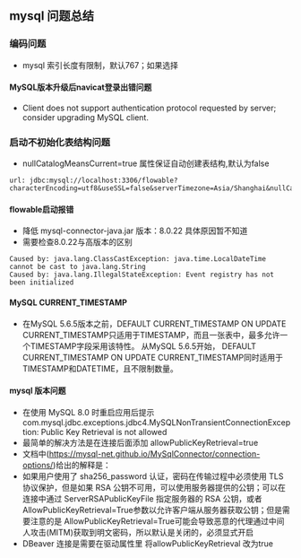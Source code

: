 ## mysql 问题总结

### 编码问题
- mysql 索引长度有限制，默认767；如果选择
#### MySQL版本升级后navicat登录出错问题
- Client does not support authentication protocol requested by server; consider upgrading MySQL client.
### 启动不初始化表结构问题
- nullCatalogMeansCurrent=true 属性保证自动创建表结构,默认为false
```
url: jdbc:mysql://localhost:3306/flowable?characterEncoding=utf8&useSSL=false&serverTimezone=Asia/Shanghai&nullCatalogMeansCurrent=true
```
#### flowable启动报错
- 降低 mysql-connector-java.jar 版本：8.0.22 具体原因暂不知道
- 需要检查8.0.22与高版本的区别
 ```
Caused by: java.lang.ClassCastException: java.time.LocalDateTime cannot be cast to java.lang.String
Caused by: java.lang.IllegalStateException: Event registry has not been initialized
```
#### MySQL  CURRENT_TIMESTAMP 

- 在MySQL 5.6.5版本之前，DEFAULT CURRENT_TIMESTAMP ON UPDATE CURRENT_TIMESTAMP只适用于TIMESTAMP，而且一张表中，最多允许一个TIMESTAMP字段采用该特性。 从MySQL 5.6.5开始， DEFAULT CURRENT_TIMESTAMP ON UPDATE CURRENT_TIMESTAMP同时适用于TIMESTAMP和DATETIME，且不限制数量。
#### mysql 版本问题
- 在使用 MySQL 8.0 时重启应用后提示 com.mysql.jdbc.exceptions.jdbc4.MySQLNonTransientConnectionException: Public Key Retrieval is not allowed
- 最简单的解决方法是在连接后面添加 allowPublicKeyRetrieval=true
- 文档中(https://mysql-net.github.io/MySqlConnector/connection-options/)给出的解释是：
- 如果用户使用了 sha256_password 认证，密码在传输过程中必须使用 TLS 协议保护，但是如果 RSA 公钥不可用，可以使用服务器提供的公钥；可以在连接中通过 ServerRSAPublicKeyFile 指定服务器的 RSA 公钥，或者AllowPublicKeyRetrieval=True参数以允许客户端从服务器获取公钥；但是需要注意的是 AllowPublicKeyRetrieval=True可能会导致恶意的代理通过中间人攻击(MITM)获取到明文密码，所以默认是关闭的，必须显式开启
- DBeaver 连接是需要在驱动属性里 将allowPublicKeyRetrieval 改为true
